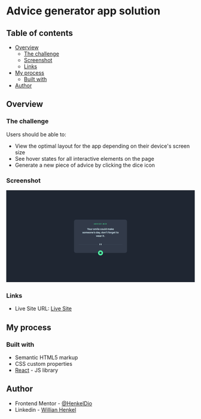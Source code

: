 # Advice generator app solution


## Table of contents

- [Overview](#overview)
  - [The challenge](#the-challenge)
  - [Screenshot](#screenshot)
  - [Links](#links)
- [My process](#my-process)
  - [Built with](#built-with)
- [Author](#author)

## Overview

### The challenge

Users should be able to:

- View the optimal layout for the app depending on their device's screen size
- See hover states for all interactive elements on the page
- Generate a new piece of advice by clicking the dice icon

### Screenshot

![](./public/content/design/printscreen.png)

### Links

- Live Site URL: [Live Site](https://advice-generator-ek67lyhuf-henkeldio.vercel.app/)

## My process

### Built with

- Semantic HTML5 markup
- CSS custom properties
- [React](https://reactjs.org/) - JS library

## Author

- Frontend Mentor - [@HenkelDio](https://www.frontendmentor.io/profile/HenkelDio)
- Linkedin - [Willian Henkel](https://www.linkedin.com/in/willian-henkel-b652b3205/)
